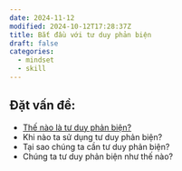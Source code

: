 ```yaml
---
date: 2024-11-12
modified: 2024-10-12T17:28:37Z
title: Bắt đầu với tư duy phản biện
draft: false
categories:
  - mindset
  - skill
---
```


## Đặt vấn đề:
  * [Thế nào là tư duy phản biện?](/posts/the-nao-la-tu-duy-phan-bien)
  * Khi nào ta sử dụng tư duy phản biện?
  * Tại sao chúng ta cần tư duy phản biện?
  * Chúng ta tư duy phản biện như thế nào?



